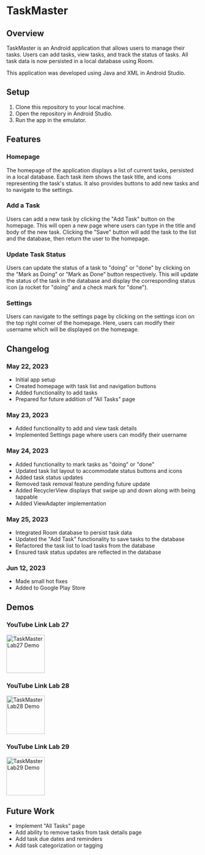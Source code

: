 # TaskMaster

## Overview

TaskMaster is an Android application that allows users to manage their tasks. Users can add tasks, view tasks, and track the status of tasks. All task data is now persisted in a local database using Room.

This application was developed using Java and XML in Android Studio.

## Setup

1. Clone this repository to your local machine.
2. Open the repository in Android Studio.
3. Run the app in the emulator.

## Features

### Homepage

The homepage of the application displays a list of current tasks, persisted in a local database. Each task item shows the task title, and icons representing the task's status. It also provides buttons to add new tasks and to navigate to the settings.

### Add a Task

Users can add a new task by clicking the "Add Task" button on the homepage. This will open a new page where users can type in the title and body of the new task. Clicking the "Save" button will add the task to the list and the database, then return the user to the homepage.

### Update Task Status

Users can update the status of a task to "doing" or "done" by clicking on the "Mark as Doing" or "Mark as Done" button respectively. This will update the status of the task in the database and display the corresponding status icon (a rocket for "doing" and a check mark for "done").

### Settings

Users can navigate to the settings page by clicking on the settings icon on the top right corner of the homepage. Here, users can modify their username which will be displayed on the homepage.

## Changelog

### May 22, 2023

* Initial app setup
* Created homepage with task list and navigation buttons
* Added functionality to add tasks
* Prepared for future addition of "All Tasks" page

### May 23, 2023

* Added functionality to add and view task details
* Implemented Settings page where users can modify their username

### May 24, 2023

* Added functionality to mark tasks as "doing" or "done"
* Updated task list layout to accommodate status buttons and icons
* Added task status updates
* Removed task removal feature pending future update
* Added RecyclerView displays that swipe up and down along with being tappable
* Added ViewAdapter implementation

### May 25, 2023

* Integrated Room database to persist task data
* Updated the "Add Task" functionality to save tasks to the database
* Refactored the task list to load tasks from the database
* Ensured task status updates are reflected in the database

### Jun 12, 2023

* Made small hot fixes
* Added to Google Play Store

## Demos

### YouTube Link Lab 27

<a href="https://youtu.be/voWokXM5zWI">
    <img src="https://cdn2.iconfinder.com/data/icons/social-media-2285/512/1_Youtube_colored_svg-512.png" alt="TaskMaster Lab27 Demo" width="100" height="100" />
</a>

### YouTube Link Lab 28

<a href="https://youtu.be/m6KUt6ONrR4">
    <img src="https://cdn2.iconfinder.com/data/icons/social-media-2285/512/1_Youtube_colored_svg-512.png" alt="TaskMaster Lab28 Demo" width="100" height="100" />
</a>

### YouTube Link Lab 29

<a href="https://youtu.be/GJE5YIJe9XM">
    <img src="https://cdn2.iconfinder.com/data/icons/social-media-2285/512/1_Youtube_colored_svg-512.png" alt="TaskMaster Lab29 Demo" width="100" height="100" />
</a>


## Future Work

* Implement "All Tasks" page
* Add ability to remove tasks from task details page
* Add task due dates and reminders
* Add task categorization or tagging
